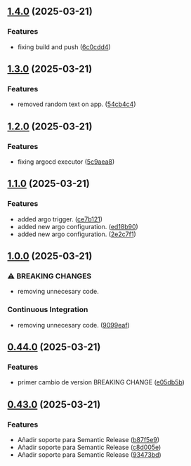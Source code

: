 ## [1.4.0](https://github.com/juarru/juanarillo_cicd_practica/compare/v1.3.0...v1.4.0) (2025-03-21)


### Features

* fixing build and push ([6c0cdd4](https://github.com/juarru/juanarillo_cicd_practica/commit/6c0cdd4b143f4833d063684f4624ae66f5affaef))

## [1.3.0](https://github.com/juarru/juanarillo_cicd_practica/compare/v1.2.0...v1.3.0) (2025-03-21)


### Features

* removed random text on app. ([54cb4c4](https://github.com/juarru/juanarillo_cicd_practica/commit/54cb4c424d0397608a482bcb619c3ab640262527))

## [1.2.0](https://github.com/juarru/juanarillo_cicd_practica/compare/v1.1.0...v1.2.0) (2025-03-21)


### Features

* fixing argocd executor ([5c9aea8](https://github.com/juarru/juanarillo_cicd_practica/commit/5c9aea8dc1e57f41a4b1957b2150a471b7693bd0))

## [1.1.0](https://github.com/juarru/juanarillo_cicd_practica/compare/v1.0.0...v1.1.0) (2025-03-21)


### Features

* added argo trigger. ([ce7b121](https://github.com/juarru/juanarillo_cicd_practica/commit/ce7b121ef1f0ecd3cea41ea6375b5342f32293b7))
* added new argo configuration. ([ed18b90](https://github.com/juarru/juanarillo_cicd_practica/commit/ed18b90bab2433ae3f64cd49587115346e0efb46))
* added new argo configuration. ([2e2c7f1](https://github.com/juarru/juanarillo_cicd_practica/commit/2e2c7f154cbc0e5c2f43f3be5924281296229d1a))

## [1.0.0](https://github.com/juarru/juanarillo_cicd_practica/compare/v0.44.0...v1.0.0) (2025-03-21)


### ⚠ BREAKING CHANGES

* removing unnecesary code.

### Continuous Integration

* removing unnecesary code. ([9099eaf](https://github.com/juarru/juanarillo_cicd_practica/commit/9099eaf50e8d7974500c62ec815d44d2bb112d84))

## [0.44.0](https://github.com/juarru/juanarillo_cicd_practica/compare/v0.43.0...v0.44.0) (2025-03-21)


### Features

* primer cambio de version BREAKING CHANGE ([e05db5b](https://github.com/juarru/juanarillo_cicd_practica/commit/e05db5b32a5c096712ae7930de8ac04b44ddc109))

## [0.43.0](https://github.com/juarru/juanarillo_cicd_practica/compare/v0.42.0...v0.43.0) (2025-03-21)


### Features

* Añadir soporte para Semantic Release ([b87f5e9](https://github.com/juarru/juanarillo_cicd_practica/commit/b87f5e97c4122f652da96cef15c59e053a963524))
* Añadir soporte para Semantic Release ([c8d005e](https://github.com/juarru/juanarillo_cicd_practica/commit/c8d005e059aa7a16e1908fcff73ae09bd61e2f04))
* Añadir soporte para Semantic Release ([93473bd](https://github.com/juarru/juanarillo_cicd_practica/commit/93473bd7b0e0a8684e04732e4aafd8924e528b78))
